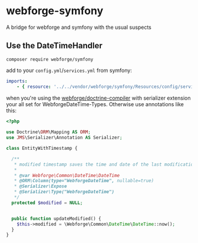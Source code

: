 # webforge-symfony
A bridge for webforge and symfony with the usual suspects

## Use the DateTimeHandler

```
composer require webforge/symfony
```

add to your `config.yml`/`services.yml` from symfony:
```yaml
imports:
    - { resource: '../../vendor/webforge/symfony/Resources/config/services.yml' }
```

when you're using the [webforge/doctrine-compiler](https://github.com/webforge-labs/webforge-doctrine-compiler) with serializer extension your all set for WebforgeDateTime-Types. Otherwise use annotations like this:

```php
<?php
  
use Doctrine\ORM\Mapping AS ORM;
use JMS\Serializer\Annotation AS Serializer;

class EntityWithTimestamp {

  /**
   * modified timestamp saves the time and date of the last modification
   * 
   * @var Webforge\Common\DateTime\DateTime
   * @ORM\Column(type="WebforgeDateTime", nullable=true)
   * @Serializer\Expose
   * @Serializer\Type("WebforgeDateTime")
   */
  protected $modified = NULL;


  public function updateModified() {
    $this->modified = \Webforge\Common\DateTime\DateTime::now();
  }
}

```
